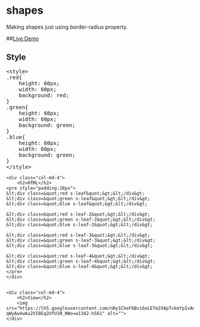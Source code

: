# shapes
Making shapes just using border-radius property. 

##[Live Demo](http://zafree.github.io/shapes/)

<div id="usage">
	<div class="col-md-4">
		<h2>Style</h2>
<pre>
&lt;style&gt; 
.red{	
	height: 60px; 
	width: 60px; 
	background: red;
} 
.green{	
	height: 60px; 
	width: 60px; 
	background: green;
} 
.blue{	
	height: 60px; 
	width: 60px; 
	background: green;
} 
&lt;/style&gt; 
</pre>
	</div> 

	<div class="col-md-4">
		<h2>HTML</h2>
	<pre style="padding:28px">
	&lt;div class=&quot;red s-leaf&quot;&gt;&lt;/div&gt;
	&lt;div class=&quot;green s-leaf&quot;&gt;&lt;/div&gt;
	&lt;div class=&quot;blue s-leaf&quot;&gt;&lt;/div&gt;

	&lt;div class=&quot;red s-leaf-2&quot;&gt;&lt;/div&gt;
	&lt;div class=&quot;green s-leaf-2&quot;&gt;&lt;/div&gt;
	&lt;div class=&quot;blue s-leaf-2&quot;&gt;&lt;/div&gt;

	&lt;div class=&quot;red s-leaf-3&quot;&gt;&lt;/div&gt;
	&lt;div class=&quot;green s-leaf-3&quot;&gt;&lt;/div&gt;
	&lt;div class=&quot;blue s-leaf-3&quot;&gt;&lt;/div&gt;

	&lt;div class=&quot;red s-leaf-4&quot;&gt;&lt;/div&gt;
	&lt;div class=&quot;green s-leaf-4&quot;&gt;&lt;/div&gt;
	&lt;div class=&quot;blue s-leaf-4&quot;&gt;&lt;/div&gt;
	</pre>
	</div> 


	<div class="col-md-4">
		<h2>View</h2>
		<img src="https://lh5.googleusercontent.com/nHy1CheF6Bvi6oLETm2XApTvkmYpIvAntLebg7NpsZ_olkTJ1XoPb-qWyAwVwAu2VI8Eq2UfU1N_NWo=w1342-h561" alt="">
	</div> 
</div> 

